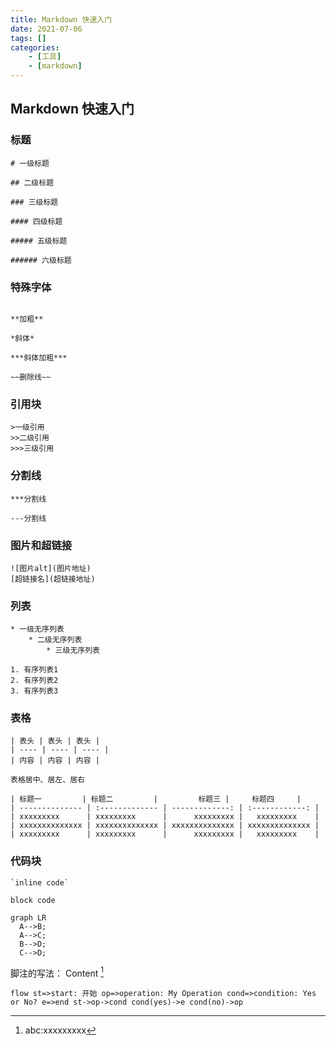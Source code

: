 ```yaml
---
title: Markdown 快速入门
date: 2021-07-06
tags: []
categories: 
    - [工具]
    - [markdown]
---
```


## Markdown 快速入门

### 标题

``` code
# 一级标题

## 二级标题

### 三级标题

#### 四级标题

##### 五级标题

###### 六级标题

```

### 特殊字体


``` code

**加粗**

*斜体*

***斜体加粗***

~~删除线~~
```

### 引用块

``` code
>一级引用
>>二级引用
>>>三级引用
```

### 分割线

``` code
***分割线

---分割线
```

### 图片和超链接

``` code
![图片alt](图片地址)
[超链接名](超链接地址)
```

### 列表

``` code
* 一级无序列表
    * 二级无序列表
        * 三级无序列表

1. 有序列表1
2. 有序列表2
3. 有序列表3
```

### 表格

``` code
| 表头 | 表头 | 表头 |
| ---- | ---- | ---- |
| 内容 | 内容 | 内容 |

表格居中、居左、居右

| 标题一         | 标题二         |         标题三 |     标题四     |
| -------------- | :------------- | -------------: | :------------: |
| xxxxxxxxx      | xxxxxxxxx      |      xxxxxxxxx |   xxxxxxxxx    |
| xxxxxxxxxxxxxx | xxxxxxxxxxxxxx | xxxxxxxxxxxxxx | xxxxxxxxxxxxxx |
| xxxxxxxxx      | xxxxxxxxx      |      xxxxxxxxx |   xxxxxxxxx    |
```

### 代码块

```code
`inline code`

block code

```

``` mermaid
graph LR
  A-->B;
  A-->C;
  B-->D;
  C-->D;
```

脚注的写法：
Content [^1]

[^1]:abc:xxxxxxxxx

​```flow
st=>start: 开始
op=>operation: My Operation
cond=>condition: Yes or No?
e=>end
st->op->cond
cond(yes)->e
cond(no)->op
​```